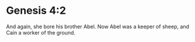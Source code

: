 # Genesis 4:2

And again, she bore his brother Abel. Now Abel was a keeper of sheep, and Cain a worker of the ground.
